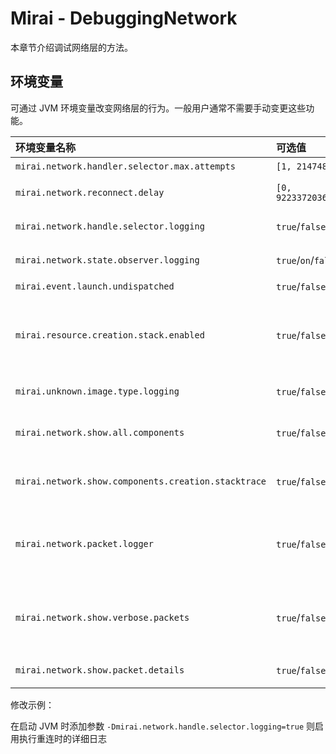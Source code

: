 # Mirai - DebuggingNetwork

本章节介绍调试网络层的方法。

## 环境变量

可通过 JVM 环境变量改变网络层的行为。一般用户通常不需要手动变更这些功能。


| 环境变量名称                                          | 可选值                             | 解释                                                                                                                                                                             |
|:----------------------------------------------------|:---------------------------------|:--------------------------------------------------------------------------------------------------------------------------------------------------------------------------------|
| `mirai.network.handler.selector.max.attempts`       | `[1, 2147483647]`                | 最大重连尝试次数                                                                                                                                                                   |
| `mirai.network.reconnect.delay`                     | `[0, 9223372036854775807]`       | 两次重连尝试的间隔毫秒数                                                                                                                                                             |
| `mirai.network.handle.selector.logging`             | `true`/`false`                   | 启用执行重连时的详细日志                                                                                                                                                             |
| `mirai.network.state.observer.logging`              | `true`/`on`/`false`/`off`/`full` | 启用网络层状态变更的日志                                                                                                                                                             |
| `mirai.event.launch.undispatched`                   | `true`/`false`                   | 详见 [源码内注释](https://github.com/mamoe/mirai/blob/6eff4bdf40815598a2d987e08d89df6b97663967/mirai-core-api/src/commonMain/kotlin/internal/event/InternalEventListeners.kt#L141) |
| `mirai.resource.creation.stack.enabled`             | `true`/`false`                   | 启用 `ExternalResource` 创建时的 stacktrace 记录 (影响性能), 在资源泄露时展示                                                                                                           |
| `mirai.unknown.image.type.logging`                  | `true`/`false`                   | 启用遇到未知图片格式时的日志                                                                                                                                                          |
| `mirai.network.show.all.components`                 | `true`/`false`                   | 在网络层异常中附加当前所有组件 (components) 内容                                                                                                                                       |
| `mirai.network.show.components.creation.stacktrace` | `true`/`false`                   | 在网络层异常中附加当前组件容器创建时的 stacktrace                                                                                                                                       |
| `mirai.network.packet.logger`                       | `true`/`false`                   | 启用数据包日志 (将为展示所有接收的数据包的 id, sequenceId, extraData 以及内容 hex)                                                                                                        |
| `mirai.network.show.verbose.packets`                | `true`/`false`                   | 在日志记录数据包时包含冗长的数据包 (如 `MessageSvc.PbGetMsg`, `OnlinePush.ReqPush`, `StatSvc.SimpleGet`)                                                                               |
| `mirai.network.show.packet.details`                 | `true`/`false`                   | 在日志记录数据包时包含 mirai 解析结果                                                                                                                                                 |

修改示例：

在启动 JVM 时添加参数 `-Dmirai.network.handle.selector.logging=true` 则启用执行重连时的详细日志

